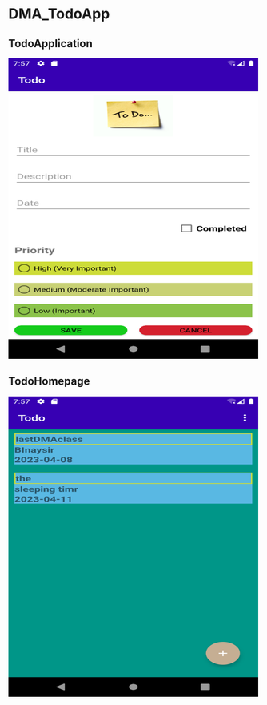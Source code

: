 # DMA_TodoApp
<h2>TodoApplication</h2>
<img src="readme_images/1.png"  width="500" height="600">

<h2>TodoHomepage</h2>
<img src="readme_images/2.png"  width="500" height="600">

